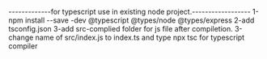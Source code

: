 -------------for typescript use in existing node project.------------------
1-npm install --save -dev @typescript @types/node @types/express
2-add tsconfig.json
3-add src-complied folder for js file after compiletion.
3-change name of src/index.js to index.ts and type npx tsc for typescript compiler